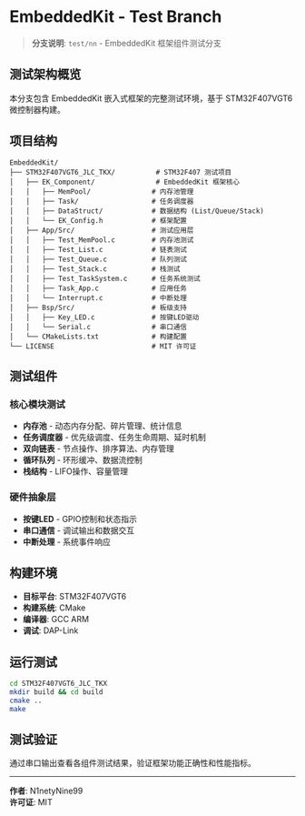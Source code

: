 # EmbeddedKit - Test Branch

> **分支说明**: `test/nn` - EmbeddedKit 框架组件测试分支

## 测试架构概览

本分支包含 EmbeddedKit 嵌入式框架的完整测试环境，基于 STM32F407VGT6 微控制器构建。

## 项目结构

```
EmbeddedKit/
├── STM32F407VGT6_JLC_TKX/          # STM32F407 测试项目
│   ├── EK_Component/               # EmbeddedKit 框架核心
│   │   ├── MemPool/               # 内存池管理
│   │   ├── Task/                  # 任务调度器
│   │   ├── DataStruct/            # 数据结构 (List/Queue/Stack)
│   │   └── EK_Config.h            # 框架配置
│   ├── App/Src/                   # 测试应用层
│   │   ├── Test_MemPool.c         # 内存池测试
│   │   ├── Test_List.c            # 链表测试  
│   │   ├── Test_Queue.c           # 队列测试
│   │   ├── Test_Stack.c           # 栈测试
│   │   ├── Test_TaskSystem.c      # 任务系统测试
│   │   ├── Task_App.c             # 应用任务
│   │   └── Interrupt.c            # 中断处理
│   ├── Bsp/Src/                   # 板级支持
│   │   ├── Key_LED.c              # 按键LED驱动
│   │   └── Serial.c               # 串口通信
│   └── CMakeLists.txt             # 构建配置
└── LICENSE                        # MIT 许可证
```

## 测试组件

### 核心模块测试
- **内存池** - 动态内存分配、碎片管理、统计信息
- **任务调度器** - 优先级调度、任务生命周期、延时机制  
- **双向链表** - 节点操作、排序算法、内存管理
- **循环队列** - 环形缓冲、数据流控制
- **栈结构** - LIFO操作、容量管理

### 硬件抽象层
- **按键LED** - GPIO控制和状态指示
- **串口通信** - 调试输出和数据交互
- **中断处理** - 系统事件响应

## 构建环境

- **目标平台**: STM32F407VGT6
- **构建系统**: CMake
- **编译器**: GCC ARM
- **调试**: DAP-Link

## 运行测试

```bash
cd STM32F407VGT6_JLC_TKX
mkdir build && cd build
cmake ..
make
```

## 测试验证

通过串口输出查看各组件测试结果，验证框架功能正确性和性能指标。

---

**作者**: N1netyNine99  
**许可证**: MIT